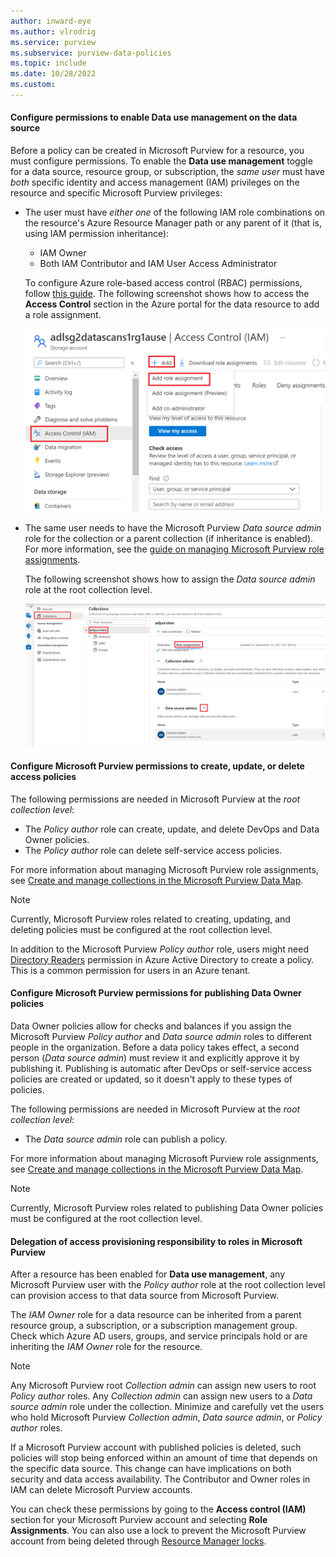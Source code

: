 ```yaml
---
author: inward-eye
ms.author: vlrodrig
ms.service: purview
ms.subservice: purview-data-policies
ms.topic: include
ms.date: 10/28/2022
ms.custom:
---
```


#### Configure permissions to enable Data use management on the data source

Before a policy can be created in Microsoft Purview for a resource, you must configure permissions. To enable the **Data use management** toggle for a data source, resource group, or subscription, the *same user* must have *both* specific identity and access management (IAM) privileges on the resource and specific Microsoft Purview privileges: 

- The user must have *either one* of the following IAM role combinations on the resource's Azure Resource Manager path or any parent of it (that is, using IAM permission inheritance):
   - IAM Owner
   - Both IAM Contributor and IAM User Access Administrator

   To configure Azure role-based access control (RBAC) permissions, follow [this guide](../../role-based-access-control/check-access.md). The following screenshot shows how to access the **Access Control** section in the Azure portal for the data resource to add a role assignment.

   ![Screenshot that shows the section in the Azure portal for adding a role assignment.](../media/how-to-policies-data-owner-authoring-generic/assign-IAM-permissions.png)

- The same user needs to have the Microsoft Purview *Data source admin* role for the collection or a parent collection (if inheritance is enabled). For more information, see the [guide on managing Microsoft Purview role assignments](../catalog-permissions.md#assign-permissions-to-your-users). 

  The following screenshot shows how to assign the *Data source admin* role at the root collection level.

  ![Screenshot that shows selections for assigning the Data source admin role at the root collection level.](../media/how-to-policies-data-owner-authoring-generic/assign-purview-permissions.png)

#### Configure Microsoft Purview permissions to create, update, or delete access policies

The following permissions are needed in Microsoft Purview at the *root collection level*:

- The *Policy author* role can create, update, and delete DevOps and Data Owner policies.
- The *Policy author* role can delete self-service access policies.

For more information about managing Microsoft Purview role assignments, see [Create and manage collections in the Microsoft Purview Data Map](../how-to-create-and-manage-collections.md#add-roles-and-restrict-access-through-collections).

>[!NOTE]
> Currently, Microsoft Purview roles related to creating, updating, and deleting policies must be configured at the root collection level.
>
> In addition to the Microsoft Purview *Policy author* role, users might need [Directory Readers](../../active-directory/roles/permissions-reference.md#directory-readers) permission in Azure Active Directory to create a policy. This is a common permission for users in an Azure tenant.

#### Configure Microsoft Purview permissions for publishing Data Owner policies

Data Owner policies allow for checks and balances if you assign the Microsoft Purview *Policy author* and *Data source admin* roles to different people in the organization. Before a data policy takes effect, a second person (*Data source admin*) must review it and explicitly approve it by publishing it. Publishing is automatic after DevOps or self-service access policies are created or updated, so it doesn't apply to these types of policies.

The following permissions are needed in Microsoft Purview at the *root collection level*:

- The *Data source admin* role can publish a policy.

For more information about managing Microsoft Purview role assignments, see [Create and manage collections in the Microsoft Purview Data Map](../how-to-create-and-manage-collections.md#add-roles-and-restrict-access-through-collections).

>[!NOTE]
> Currently, Microsoft Purview roles related to publishing Data Owner policies must be configured at the root collection level.

#### Delegation of access provisioning responsibility to roles in Microsoft Purview

After a resource has been enabled for **Data use management**, any Microsoft Purview user with the *Policy author* role at the root collection level can provision access to that data source from Microsoft Purview.

The *IAM Owner* role for a data resource can be inherited from a parent resource group, a subscription, or a subscription management group. Check which Azure AD users, groups, and service principals hold or are inheriting the *IAM Owner* role for the resource.

> [!NOTE]
> Any Microsoft Purview root *Collection admin* can assign new users to root *Policy author* roles. Any *Collection admin* can assign new users to a *Data source admin* role under the collection. Minimize and carefully vet the users who hold Microsoft Purview *Collection admin*, *Data source admin*, or *Policy author* roles.

If a Microsoft Purview account with published policies is deleted, such policies will stop being enforced within an amount of time that depends on the specific data source. This change can have implications on both security and data access availability. The Contributor and Owner roles in IAM can delete Microsoft Purview accounts. 

You can check these permissions by going to the **Access control (IAM)** section for your Microsoft Purview account and selecting **Role Assignments**. You can also use a lock to prevent the Microsoft Purview account from being deleted through [Resource Manager locks](../../azure-resource-manager/management/lock-resources.md).
